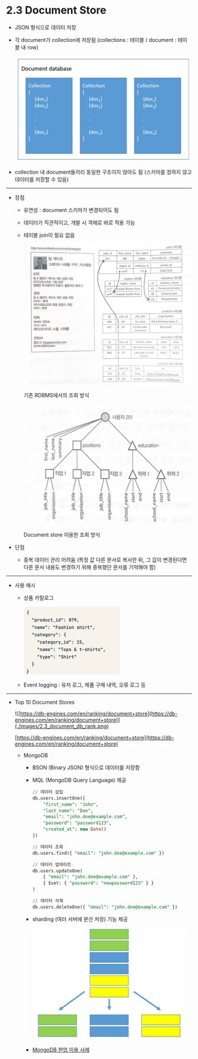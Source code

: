 # 2.3 Document Store

- JSON 형식으로 데이터 저장
- 각 document가 collection에 저장됨
(collections : 테이블 / document : 테이블 내 row)
    
    ![Untitled](./images/2.3_document_db.png)
    
- collection 내 document들끼리 동일한 구조이지 않아도 됨
(스키마를 정하지 않고 데이터를 저장할 수 있음)

---

- 장점
    - 유연성 : document 스키마가 변경되어도 됨
    - 데이터가 직관적이고, 개발 시 객체로 바로 적용 가능
    - 테이블 join이 필요 없음
        
        ![기존 RDBMS에서의 조회 방식](./images/2.3_rdbms_join.png)
        
        기존 RDBMS에서의 조회 방식
        
        ![Document store 이용한 조회 방식](./images/2.3_document_db_join.png)
        
        Document store 이용한 조회 방식
        
- 단점
    - 중복 데이터 관리 어려움 
    (특정 값 다른 문서로 복사한 뒤, 그 값이 변경된다면 다른 문서 내용도 변경하기 위해 중복했던 문서를 기억해야 함)

---

- 사용 예시
    - 상품 카탈로그
        
        ![Untitled](./images/2.3_document_db_example.png)
        
    - Event logging : 유저 로그, 제품 구매 내역, 오류 로그 등

---

- Top 10 Document Stores
    
    ![[https://db-engines.com/en/ranking/document+store](https://db-engines.com/en/ranking/document+store)](./images/2.3_document_db_rank.png)
    
    [https://db-engines.com/en/ranking/document+store](https://db-engines.com/en/ranking/document+store)
    
    - MongoDB
        - BSON (Binary JSON) 형식으로 데이터를 저장함
        - MQL (MongoDB Query Language) 제공
            
            ```sql
            // 데이터 삽입
            db.users.insertOne({
                "first_name": "John",
                "last_name": "Doe",
                "email": "john.doe@example.com",
                "password": "password123",
                "created_at": new Date()
            })
            ```
            
            ```sql
            // 데이터 조회
            db.users.find({ "email": "john.doe@example.com" })
            ```
            
            ```sql
            // 데이터 업데이트
            db.users.updateOne(
                { "email": "john.doe@example.com" },
                { $set: { "password": "newpassword123" } }
            )
            ```
            
            ```sql
            // 데이터 삭제
            db.users.deleteOne({ "email": "john.doe@example.com" })
            ```
            
        - sharding (여러 서버에 분산 저장) 기능 제공
            
            ![Untitled](./images/2.3_sharding.png)
            
        - [MongoDB 현업 이용 사례](data%20storage%20f4006c86c6754ca488956195c83a9d29/MongoDB%20%E1%84%92%E1%85%A7%E1%86%AB%E1%84%8B%E1%85%A5%E1%86%B8%20%E1%84%8B%E1%85%B5%E1%84%8B%E1%85%AD%E1%86%BC%20%E1%84%89%E1%85%A1%E1%84%85%E1%85%A8%204e00deb1d93f48c0a47b500c984d64be.md)
